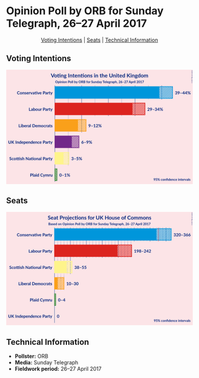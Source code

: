 # Opinion Poll by ORB for Sunday Telegraph, 26–27 April 2017

<p align="center"><a href="#voting-intentions">Voting Intentions</a> | <a href="#seats">Seats</a> | <a href="#technical-information">Technical Information</a></p>

## Voting Intentions

![Graph with voting intentions not yet produced](2017-04-27-ORB.png "Voting Intentions")

## Seats

![Graph with seats not yet produced](2017-04-27-ORB-seats.png "Seats")

## Technical Information

+ **Pollster:** ORB
+ **Media:** Sunday Telegraph
+ **Fieldwork period:** 26–27 April 2017

